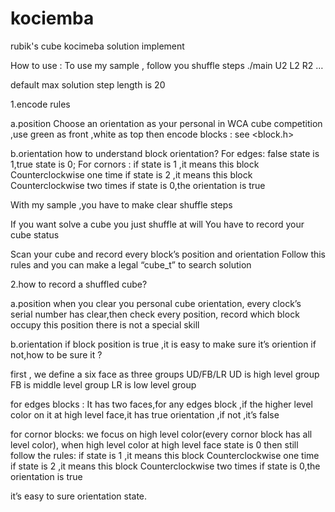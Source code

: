 # kociemba
rubik's cube kocimeba solution implement



How to use :
To use my sample , follow you shuffle steps 
./main U2 L2 R2 …

default max  solution step length is 20 

1.encode rules



a.position
Choose an orientation as your personal
in WCA cube competition ,use green as front ,white as top
then encode blocks : see <block.h>



b.orientation
how to understand block orientation?
For edges: false state is 1,true state is 0;
For cornors :
if state is 1 ,it means this block Counterclockwise one time
if state is 2 ,it means this block Counterclockwise two times
if state is 0,the orientation is true



With my sample ,you have to make  clear shuffle  steps

If you want solve a cube you just shuffle  at will 
You have to record your cube status


Scan your cube and  record every block’s position and orientation 
Follow this rules and you can make a legal “cube_t” to search solution



2.how to record a shuffled  cube?



a.position
when you clear you personal cube orientation,
every clock’s serial number has clear,then check every position, 
record which block occupy this position
there is not a special skill

b.orientation
if block position is true ,it is easy to make sure it’s oriention 
if not,how to be sure it ?

first , we define a six face as three groups
UD/FB/LR 
UD is high level group
FB is middle level group
LR is low level group 

for edges blocks :
It has two faces,for any edges block ,if the higher level color on it  at high
level face,it has true orientation ,if not ,it’s false

for cornor blocks:
we focus on high level color(every cornor block has all level color),
when high level color at high level face state is 0
then
still follow the rules:
if state is 1 ,it means this block Counterclockwise one time
if state is 2 ,it means this block Counterclockwise two times
if state is 0,the orientation is true


 it’s easy to sure orientation state.

